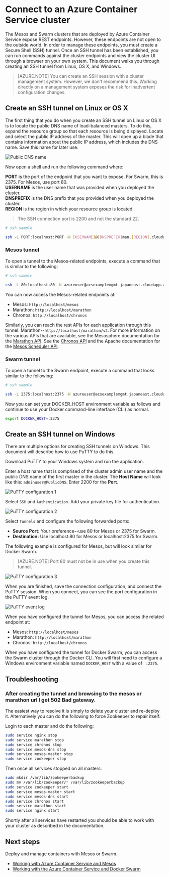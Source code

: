 <properties
   pageTitle="Connect to an Azure Container Service cluster | Microsoft Azure"
   description="Connect to an Azure Container Service cluster by using an SSH tunnel."
   services="container-service"
   documentationCenter=""
   authors="rgardler"
   manager="timlt"
   editor=""
   tags="acs, azure-container-service"
   keywords="Docker, Containers, Micro-services, Mesos, Azure"/>

<tags
   ms.service="container-service"
   ms.devlang="na"
   ms.topic="get-started-article"
   ms.tgt_pltfrm="na"
   ms.workload="na"
   ms.date="04/12/2016"
   ms.author="rogardle"/>


# Connect to an Azure Container Service cluster

The Mesos and Swarm clusters that are deployed by Azure Container Service expose REST endpoints. However, these endpoints are not open to the outside world. In order to manage these endpoints, you must create a Secure Shell (SSH) tunnel. Once an SSH tunnel has been established, you can run commands against the cluster endpoints and view the cluster UI through a browser on your own system. This document walks you through creating an SSH tunnel from Linux, OS X, and Windows.

>[AZURE.NOTE] You can create an SSH session with a cluster management system. However, we don't recommend this. Working directly on a management system exposes the risk for inadvertent configuration changes.   

## Create an SSH tunnel on Linux or OS X

The first thing that you do when you create an SSH tunnel on Linux or OS X is to locate the public DNS name of load-balanced masters. To do this, expand the resource group so that each resource is being displayed. Locate and select the public IP address of the master. This will open up a blade that contains information about the public IP address, which includes the DNS name. Save this name for later use. <br />


![Public DNS name](media/pubdns.png)

Now open a shell and run the following command where:

**PORT** is the port of the endpoint that you want to expose. For Swarm, this is 2375. For Mesos, use port 80.   
**USERNAME** is the user name that was provided when you deployed the cluster.  
**DNSPREFIX** is the DNS prefix that you provided when you deployed the cluster.  
**REGION** is the region in which your resource group is located.  

> The SSH connection port is 2200 and not the standard 22.

```bash
# ssh sample

ssh -L PORT:localhost:PORT -N [USERNAME]@[DNSPREFIX]man.[REGION].cloudapp.azure.com -p 2200
```

### Mesos tunnel

To open a tunnel to the Mesos-related endpoints, execute a command that is similar to the following:

```bash
# ssh sample

ssh -L 80:localhost:80 -N azureuser@acsexamplemgmt.japaneast.cloudapp.azure.com -p 2200
```

You can now access the Mesos-related endpoints at:

- Mesos: `http://localhost/mesos`
- Marathon: `http://localhost/marathon`
- Chronos: `http://localhost/chronos`

Similarly, you can reach the rest APIs for each application through this tunnel: Marathon--`http://localhost/marathon/v2`. For more information on the various APIs that are available, see the Mesosphere documentation for the [Marathon API](https://mesosphere.github.io/marathon/docs/rest-api.html). See the [Chronos API](https://mesos.github.io/chronos/docs/api.html) and the
Apache documentation for the [Mesos Scheduler
API](http://mesos.apache.org/documentation/latest/scheduler-http-api/).

### Swarm tunnel

To open a tunnel to the Swarm endpoint, execute a command that looks similar to the following:

```bash
# ssh sample

ssh -L 2375:localhost:2375 -N azureuser@acsexamplemgmt.japaneast.cloudapp.azure.com -p 2200
```

Now you can set your DOCKER_HOST environment variable as follows and continue to use your Docker command-line interface (CLI) as normal.

```bash
export DOCKER_HOST=:2375
```

## Create an SSH tunnel on Windows

There are multiple options for creating SSH tunnels on Windows. This document will describe how to use PuTTY to do this.

Download PuTTY to your Windows system and run the application.

Enter a host name that is comprised of the cluster admin user name and the public DNS name of the first master in the cluster. The **Host Name** will look like this: `adminuser@PublicDNS`. Enter 2200 for the **Port**.

![PuTTY configuration 1](media/putty1.png)

Select `SSH` and `Authentication`. Add your private key file for authentication.

![PuTTY configuration 2](media/putty2.png)

Select `Tunnels` and configure the following forwarded ports:
- **Source Port:** Your preference--use 80 for Mesos or 2375 for Swarm.
- **Destination:** Use localhost:80 for Mesos or localhost:2375 for Swarm.

The following example is configured for Mesos, but will look similar for Docker Swarm.

>[AZURE.NOTE] Port 80 must not be in use when you create this tunnel.

![PuTTY configuration 3](media/putty3.png)

When you are finished, save the connection configuration, and connect the PuTTY session. When you connect, you can see the port configuration in the PuTTY event log.

![PuTTY event log](media/putty4.png)

When you have configured the tunnel for Mesos, you can access the related endpoint at:

- Mesos: `http://localhost/mesos`
- Marathon: `http://localhost/marathon`
- Chronos: `http://localhost/chronos`

When you have configured the tunnel for Docker Swarm, you can access the Swarm cluster through the Docker CLI. You will first need to configure a Windows environment variable named `DOCKER_HOST` with a value of ` :2375`.

## Troubleshooting

### After creating the tunnel and browsing to the mesos or marathon url I get 502 Bad gateway.

The easiest way to resolve it is simply to delete your cluster and re-deploy it. Alternatively you can do the following to force Zookeeper to repair itself:

Login to each master and do the following:

```bash
sudo service nginx stop
sudo service marathon stop
sudo service chronos stop
sudo service mesos-dns stop
sudo service mesos-master stop 
sudo service zookeeper stop
```

Then once all services stopped on all masters:

```bash
sudo mkdir /var/lib/zookeeperbackup
sudo mv /var/lib/zookeeper/* /var/lib/zookeeperbackup
sudo service zookeeper start
sudo service mesos-master start
sudo service mesos-dns start
sudo service chronos start
sudo service marathon start
sudo service nginx start
```

Shortly after all services have restarted you should be able to work with your cluster as described in the documentation.

## Next steps

Deploy and manage containers with Mesos or Swarm.

- [Working with Azure Container Service and Mesos](./container-service-mesos-marathon-rest.md)
- [Working with the Azure Container Service and Docker Swarm](./container-service-docker-swarm.md)

